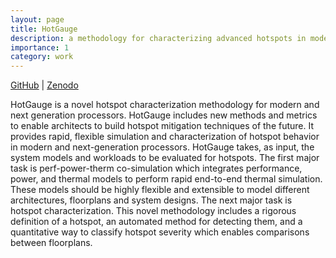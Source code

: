 ```yaml
---
layout: page
title: HotGauge
description: a methodology for characterizing advanced hotspots in modern and next generation processors
importance: 1
category: work
---
```


[GitHub](https://github.com/TuftsCompArchLab/HotGauge) \| [Zenodo](https://zenodo.org/record/5523535#.YgbB2S-B2X0)

HotGauge is a novel hotspot characterization methodology for modern and next generation processors. HotGauge includes new methods and metrics to enable architects to build hotspot mitigation techniques of the future. It provides rapid, flexible simulation and characterization of hotspot behavior in modern and next-generation processors. HotGauge takes, as input, the system models and workloads to be evaluated for hotspots. The first major task is perf-power-therm co-simulation which integrates performance, power, and thermal models to perform rapid end-to-end thermal simulation. These models should be highly flexible and extensible to model different architectures, floorplans and system designs. The next major task is hotspot characterization. This novel methodology includes a rigorous definition of a hotspot, an automated method for detecting them, and a quantitative way to classify hotspot severity which enables comparisons between floorplans.
